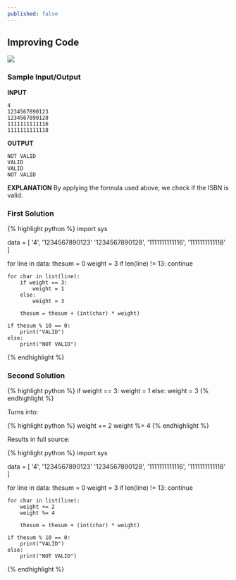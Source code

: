 ```yaml
---
published: false
---
```

## Improving Code


<img src="{{ site.baseurl }}/img/bloomberg-task.png">

### Sample Input/Output

**INPUT**
```
4
1234567890123
1234567890128
1111111111116
1111111111118
```

**OUTPUT**
```
NOT VALID
VALID
VALID
NOT VALID
```

**EXPLANATION**
By applying the formula used above, we check if the ISBN is valid.


### First Solution

{% highlight python %}
import sys

data = [
    '4',
    '1234567890123'
    '1234567890128',
    '1111111111116',
    '1111111111118'
]

for line in data:
    thesum = 0
    weight = 3
    if len(line) != 13:
        continue

    for char in list(line):
        if weight == 3:
            weight = 1
        else:
            weight = 3

        thesum = thesum + (int(char) * weight)

    if thesum % 10 == 0:
        print("VALID")
    else:
        print("NOT VALID")

{% endhighlight %}




### Second Solution

{% highlight python %}
if weight == 3:
    weight = 1
else:
    weight = 3
{% endhighlight %}

Turns into:

{% highlight python %}
weight += 2
weight %= 4
{% endhighlight %}

Results in full source:

{% highlight python %}
import sys

data = [
    '4',
    '1234567890123'
    '1234567890128',
    '1111111111116',
    '1111111111118'
]

for line in data:
    thesum = 0
    weight = 3
    if len(line) != 13:
        continue

    for char in list(line):
        weight += 2
        weight %= 4

        thesum = thesum + (int(char) * weight)

    if thesum % 10 == 0:
        print("VALID")
    else:
        print("NOT VALID")

{% endhighlight %}
